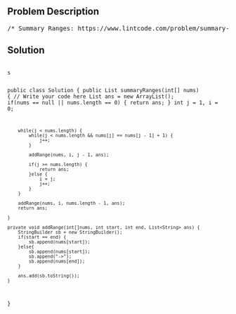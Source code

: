 <!--
<style>
  body { font-family: Arial, sans-serif; }
  .container { max-width: 700px; margin: 0 auto; padding: 10px; }
  .comment-block { background-color: #f9f9f9; padding: 10px; border-left: 5px solid #ccc; overflow-wrap: break-word; white-space: pre-wrap; }
  .code-block { background-color: #f4f4f4; padding: 10px; border: 1px solid #ddd; overflow-wrap: break-word; white-space: pre-wrap; }
</style>
-->

<div class='container'>
<h2>Problem Description</h2>
<div class='comment-block'>
<pre>
/* Summary Ranges: https://www.lintcode.com/problem/summary-ranges/descriptionGiven a sorted integer array without duplicates, return the summary of itsranges.ExampleExample 1:Input: [0,1,2,4,5,7]Output: ["0->2","4->5","7"]Example 2:Input: [0,2,3,4,6,8,9]Output: ["0","2->4","6","8->9"]NoticeThe result is in ascending order*/    /**     * @param nums:  a sorted integer array without duplicates     * @return: the summary of its ranges     */</pre>
</div>

<h2>Solution</h2>
<div class='code-block'>
<pre><code class='language-java'>
s

public class Solution {
    public List<String> summaryRanges(int[] nums) {
        // Write your code here
        List<String> ans = new ArrayList<String>();
        if(nums == null || nums.length == 0) {
            return ans;
        }
        int j = 1, i = 0;
        
        while(j < nums.length) {
            while(j < nums.length && nums[j] == nums[j - 1] + 1) {
                j++;
            }
            
            addRange(nums, i, j - 1, ans);
            
            if(j >= nums.length) {
                return ans;
            }else {
                i = j;
                j++;
            }
        }
        
        addRange(nums, i, nums.length - 1, ans);
        return ans;
        
    }
    
    private void addRange(int[]nums, int start, int end, List<String> ans) {
        StringBuilder sb = new StringBuilder();
        if(start == end) {
            sb.append(nums[start]);
        }else{
            sb.append(nums[start]);
            sb.append("->");
            sb.append(nums[end]);
        }

        ans.add(sb.toString());
    }
}</code></pre>
</div>
</div>
